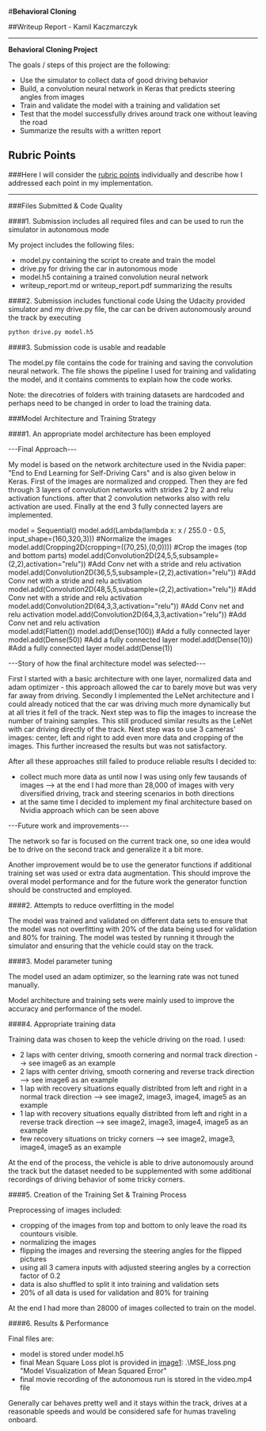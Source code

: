 #**Behavioral Cloning** 

##Writeup Report - Kamil Kaczmarczyk

---

**Behavioral Cloning Project**

The goals / steps of this project are the following:
* Use the simulator to collect data of good driving behavior
* Build, a convolution neural network in Keras that predicts steering angles from images
* Train and validate the model with a training and validation set
* Test that the model successfully drives around track one without leaving the road
* Summarize the results with a written report


[//]: # (Image References)

[image1]: .\\MSE_loss.png "Model Visualization of Mean Squared Error"
[image2]: .\\examples\\center_2017_05_01_14_29_53_184.png "Recovery Image Part 1"
[image3]: .\\examples\\center_2017_05_01_14_29_53_286.png "Recovery Image Part 2"
[image4]: .\\examples\\center_2017_05_01_14_29_53_389.png "Recovery Image Part 3"
[image5]: .\\examples\\center_2017_05_01_14_29_53_489.png "Recovery Image Part 4"
[image6]: .\\examples\\center_2017_05_01_11_46_36_244.png "Normal Image"

## Rubric Points
###Here I will consider the [rubric points](https://review.udacity.com/#!/rubrics/432/view) individually and describe how I addressed each point in my implementation.  

---
###Files Submitted & Code Quality

####1. Submission includes all required files and can be used to run the simulator in autonomous mode

My project includes the following files:
* model.py containing the script to create and train the model
* drive.py for driving the car in autonomous mode
* model.h5 containing a trained convolution neural network 
* writeup_report.md or writeup_report.pdf summarizing the results

####2. Submission includes functional code
Using the Udacity provided simulator and my drive.py file, the car can be driven autonomously around the track by executing 
```sh
python drive.py model.h5
```

####3. Submission code is usable and readable

The model.py file contains the code for training and saving the convolution neural network. The file shows the pipeline I used for training and validating the model, and it contains comments to explain how the code works.

Note: the direcotries of folders with training datasets are hardcoded and perhaps need to be changed in order to load the training data.

###Model Architecture and Training Strategy

####1. An appropriate model architecture has been employed

---Final Approach---

My model is based on the network architecture used in the Nvidia paper: "End to End Learning for Self-Driving Cars" and is also given below in Keras. First of the images are normalized and cropped. Then they are fed through 3 layers of convolution networks with strides 2 by 2 and relu activation functions. after that 2 convolution networks also with relu activation are used. Finally at the end 3 fully connected layers are implemented.

model = Sequential()
model.add(Lambda(lambda x: x / 255.0 - 0.5, input_shape=(160,320,3))) #Normalize the images
model.add(Cropping2D(cropping=((70,25),(0,0)))) #Crop the images (top and bottom parts)
model.add(Convolution2D(24,5,5,subsample=(2,2),activation="relu")) #Add Conv net with a stride and relu activation
model.add(Convolution2D(36,5,5,subsample=(2,2),activation="relu")) #Add Conv net with a stride and relu activation
model.add(Convolution2D(48,5,5,subsample=(2,2),activation="relu")) #Add Conv net with a stride and relu activation
model.add(Convolution2D(64,3,3,activation="relu")) #Add Conv net and relu activation
model.add(Convolution2D(64,3,3,activation="relu")) #Add Conv net and relu activation     
model.add(Flatten())
model.add(Dense(100)) #Add a fully connected layer
model.add(Dense(50)) #Add a fully connected layer
model.add(Dense(10)) #Add a fully connected layer
model.add(Dense(1))  

---Story of how the final architecture model was selected---

First I started with a basic architecture with one layer, normalized data and adam optimizer - this approach allowed the car to barely move but was very far away from driving. Secondly I implemented the LeNet architecture and I could already noticed that the car was driving much more dynamically but at all tries it fell of the track. Next step was to flip the images to increase the number of training samples. This still produced similar results as the LeNet with car driving directly of the track. Next step was to use 3 cameras' images: center, left and right to add even more data and cropping of the images. This further increased the results but was not satisfactory.

After all these approaches still failed to produce reliable results I decided to:
- collect much more data as until now I was using only few tausands of images --> at the end I had more than 28,000 of images with very diversified driving, track and steering scenarios in both directions
- at the same time I decided to implement my final architecture based on Nvidia approach which can be seen above

---Future work and improvements---

The network so far is focused on the current track one, so one idea would be to drive on the second track and generalize it a bit more.

Another improvement would be to use the generator functions if additional training set was used or extra data augmentation. This should improve the overal model performance and for the future work the generator function should be constructed and employed.

####2. Attempts to reduce overfitting in the model

The model was trained and validated on different data sets to ensure that the model was not overfitting with 20% of the data being used for validation and 80% for training. The model was tested by running it through the simulator and ensuring that the vehicle could stay on the track.

####3. Model parameter tuning

The model used an adam optimizer, so the learning rate was not tuned manually.

Model architecture and training sets were mainly used to improve the accuracy and performance of the model.

####4. Appropriate training data

Training data was chosen to keep the vehicle driving on the road. I used:
- 2 laps with center driving, smooth cornering and normal track direction --> see image6 as an example
- 2 laps with center driving, smooth cornering and reverse track direction --> see image6 as an example
- 1 lap with recovery situations equally distribted from left and right in a normal track direction --> see image2, image3, image4, image5 as an example
- 1 lap with recovery situations equally distribted from left and right in a reverse track direction --> see image2, image3, image4, image5 as an example
- few recovery situations on tricky corners --> see image2, image3, image4, image5 as an example

At the end of the process, the vehicle is able to drive autonomously around the track but the dataset needed to be supplemented with some additional recordings of driving behavior of some tricky corners.

####5. Creation of the Training Set & Training Process

Preprocessing of images included:
- cropping of the images from top and bottom to only leave the road its countours visible.
- normalizing the images
- flipping the images and reversing the steering angles for the flipped pictures
- using all 3 camera inputs with adjusted steering angles by a correction factor of 0.2
- data is also shuffled to split it into training and validation sets
- 20% of all data is used for validation and 80% for training

At the end I had more than 28000 of images collected to train on the model.

####6. Results & Performance

Final files are:
- model is stored under model.h5
- final Mean Square Loss plot is provided in [image1]: .\\MSE_loss.png "Model Visualization of Mean Squared Error"
- final movie recording of the autonomous run is stored in the video.mp4 file

Generally car behaves pretty well and it stays within the track, drives at a reasonable speeds and would be considered safe for humas traveling onboard.
